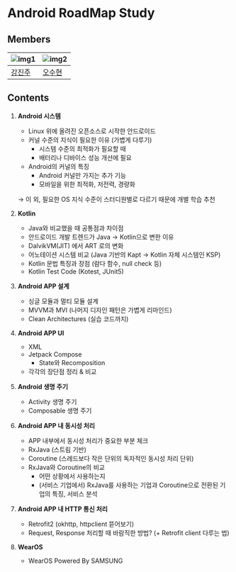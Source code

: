 # Android RoadMap Study

## Members

| ![img1](https://avatars.githubusercontent.com/u/Pearl-K) | ![img2](https://avatars.githubusercontent.com/u/SuHyeon00) | 
|--------|--------|
| [강진주](https://github.com/Pearl-K) | [오수현](https://github.com/SuHyeon00) |

## Contents

1. **Android 시스템**
    - Linux 위에 올려진 오픈소스로 시작한 안드로이드
    - 커널 수준의 지식이 필요한 이유 (가볍게 다루기)
        - 시스템 수준의 최적화가 필요할 때
        - 배터리나 디바이스 성능 개선에 필요
    - Android의 커널의 특징
        - Android 커널만 가지는 추가 기능
        - 모바일을 위한 최적화, 저전력, 경량화
    
    → 이 외, 필요한 OS 지식 수준이 스터디원별로 다르기 때문에 개별 학습 추천
    
2. **Kotlin**
    - Java와 비교했을 때 공통점과 차이점
    - 안드로이드 개발 트렌드가 Java → Kotlin으로 변한 이유
    - DalvikVM(JIT) 에서 ART 로의 변화
    - 어노테이션 시스템 비교 (Java 기반의 Kapt → Kotlin 자체 시스템인 KSP)
    - Kotlin 문법 특징과 장점 (람다 함수, null check 등)
    - Kotlin Test Code (Kotest, JUnit5)
3. **Android APP 설계**
    - 싱글 모듈과 멀티 모듈 설계
    - MVVM과 MVI (나머지 디자인 패턴은 가볍게 리마인드)
    - Clean Architectures (실습 코드까지)
4. **Android APP UI**
    - XML
    - Jetpack Compose
        - State와 Recomposition
    - 각각의 장단점 정리 & 비교
5. **Android 생명 주기**
    - Activity 생명 주기
    - Composable 생명 주기
6. **Android APP 내 동시성 처리**
    - APP 내부에서 동시성 처리가 중요한 부분 체크
    - RxJava (스트림 기반)
    - Coroutine (스레드보다 작은 단위의 독자적인 동시성 처리 단위)
    - RxJava와 Coroutine의 비교
        - 어떤 상황에서 사용하는지
        - (서비스 기업에서) RxJava를 사용하는 기업과 Coroutine으로 전환된 기업의 특징, 서비스 분석
7. **Android APP 내 HTTP 통신 처리**
    - Retrofit2 (okhttp, httpclient 뜯어보기)
    - Request, Response 처리할 때 바람직한 방법? (+ Retrofit client 다루는 법)
8. **WearOS**
    - WearOS Powered By SAMSUNG
